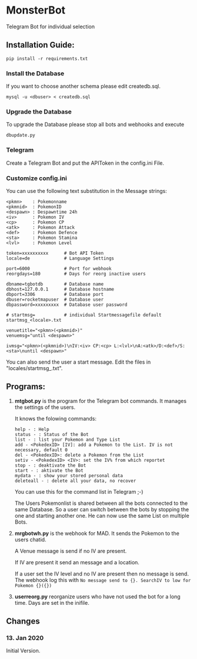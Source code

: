 # MonsterBot

Telegram Bot for individual selection

## Installation Guide:

```
pip install -r requirements.txt
```

### Install the Database

If you want to choose another schema please edit createdb.sql.

```
mysql -u <dbuser> < createdb.sql
```

### Upgrade the Database

To upgrade the Database please stop all bots and webhooks and execute

```
dbupdate.py
```

### Telegram

Create a Telegram Bot and put the APIToken in the config.ini File.

### Customize config.ini

You can use the following text substitution in the Message strings:

```
<pkmn>    : Pokemonname
<pkmnid>  : PokemonID
<despawn> : Despawntime 24h
<iv>      : Pokemon IV
<cp>      : Pokemon CP
<atk>     : Pokemon Attack
<def>     : Pokemon Defence
<sta>     : Pokemon Stamina
<lvl>     : Pokemon Level
```

```
token=xxxxxxxxxx      # Bot API Token
locale=de             # Language Settings

port=6000             # Port for webhook
reorgdays=180         # Days for reorg inactive users

dbname=tgbotdb        # Database name
dbhost=127.0.0.1      # Database hostname
dbport=3306           # Database port
dbuser=rocketmapuser  # Database user
dbpassword=xxxxxxxxx  # Database user password

# startmsg=           # individual Startmessagefile default startmsg_<locale>.txt

venuetitle="<pkmn>(<pkmnid>)"
venuemsg="until <despawn>"

ivmsg="<pkmn>(<pkmnid>)\nIV:<iv> CP:<cp> L:<lvl>\nA:<atk>/D:<def>/S:<sta>\nuntil <despawn>"
```

You can also send the user a start message. Edit the files in "locales/startmsg_<locale>.txt".

## Programs:

1. **mtgbot.py** is the program for the Telegram bot commands. It manages the settings of the users.

   It knows the folowing commands:

   ```
   help - : Help
   status - : Status of the Bot
   list - : list your Pokemon and Type List
   add - <PokedexID> [IV]: add a Pokemon to the List. IV is not necessary, default 0
   del - <PokedexID>: delete a Pokemon from the List
   setiv - <PokedexID> <IV>: set the IV% from which reportet
   stop - : deaktivate the Bot
   start - : aktivate the Bot
   mydata - : show your stored personal data
   deleteall - : delete all your data, no recover
   ```
   
   You can use this for the command list in Telegram ;-)

   The Users Pokemonlist is shared between all the bots connected to the same Database. So a user can switch between the bots by stopping the one and starting another one. He can now use the same List on multiple Bots.
   
2. **mrgbotwh.py** is the webhook for MAD. It sends the Pokemon to the users chatid.

   A Venue message is send if no IV are present.
   
   If IV are present it send an message and a location.
   
   If a user set the IV level and no IV are present then no message is send. The webhook log this with `No message send to {}. SearchIV to low for Pokemon {}({})`

3. **userreorg.py** reorganize users who have not used the bot for a long time. Days are set in the inifile.

## Changes

### 13. Jan 2020

Initial Version.
